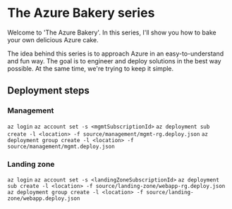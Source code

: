 # The Azure Bakery series

Welcome to 'The Azure Bakery'. In this series, I'll show you how to bake your own delicious Azure cake.

The idea behind this series is to approach Azure in an easy-to-understand and fun way. The goal is to engineer and deploy solutions in the best way possible. At the same time, we're trying to keep it simple.

## Deployment steps

### Management

`az login`
`az account set -s <mgmtSubscriptionId>`
`az deployment sub create -l <location> -f source/management/mgmt-rg.deploy.json`
`az deployment group create -l <location> -f source/management/mgmt.deploy.json`

### Landing zone

`az login`
`az account set -s <landingZoneSubscriptionId>`
`az deployment sub create -l <location> -f source/landing-zone/webapp-rg.deploy.json`
`az deployment group create -l <location> -f source/landing-zone/webapp.deploy.json`
